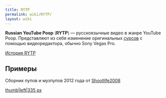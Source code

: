 ```yaml
---
title: RYTP
permalink: wiki/RYTP/
layout: wiki
---
```


**Russian YouTube Poop** (**RYTP**) — русскоязычные видео в жанре
YouTube Poop. Представляют из себя изменение
оригинальных [сурсов](http://ru.ruspoop.wikia.com/wiki/%D0%A2%D0%B5%D1%80%D0%BC%D0%B8%D0%BD%D1%8B) с
помощью видеоредактора, обычно Sony Vegas Pro.

[История RYTP](История_RYTP "wikilink")

## Примеры

Сборник пупов и музпупов 2012 года
от [Shootlife2008](http://ru.ruspoop.wikia.com/wiki/Shootlife2008)

[thumb\|left\|335 px](Файл:Сборник_ПУПов "wikilink")

